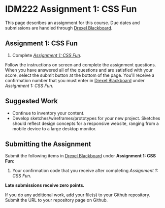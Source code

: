 # IDM222 Assignment 1: CSS Fun

This page describes an assignment for this course. Due dates and submissions are handled through [Drexel Blackboard](https://learn.dcollege.net/).

## Assignment 1: CSS Fun

1. Complete [_Assignment 1: CSS Fun_](http://digm.drexel.edu/crs/IDM222/assignments/screens/assessment_intro.php?assignment=1).

Follow the instructions on screen and complete the assignment questions. When you have answered all of the questions and are satisfied with your score, select the submit button at the bottom of the page. You'll receive a confirmation number that you must enter in [Drexel Blackboard](https://learn.dcollege.net/) under _Assignment 1: CSS Fun_.

## Suggested Work

- Continue to inventory your content.
- Develop sketches/wireframes/prototypes for your new project. Sketches should reflect design concepts for a responsive website, ranging from a mobile device to a large desktop monitor.

## Submitting the Assignment

Submit the following items in [Drexel Blackboard](https://learn.dcollege.net/) under **Assignment 1: CSS Fun**:

1. Your confirmation code that you receive after completing _Assignment 1: CSS Fun_.

**Late submissions receive zero points.**

If you do any additional work, add your file(s) to your Github repository. Submit the URL to your repository page on Github.
